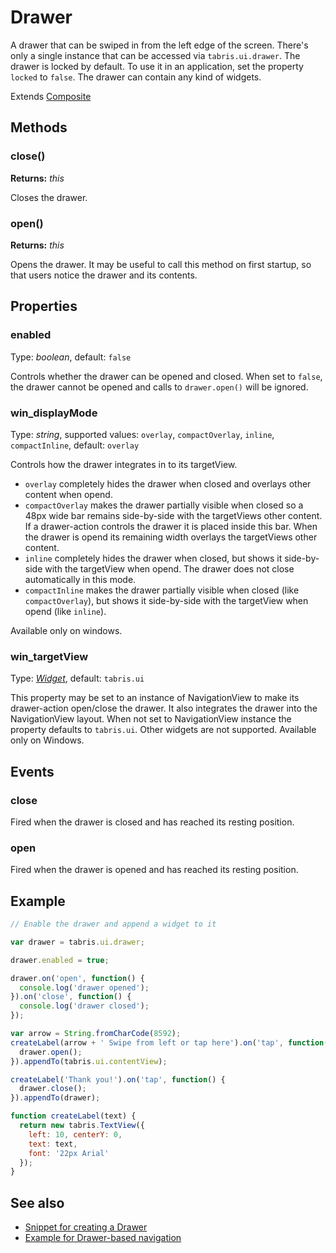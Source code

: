 ---
---
# Drawer

A drawer that can be swiped in from the left edge of the screen. There's only a single instance that can be accessed via `tabris.ui.drawer`. The drawer is locked by default. To use it in an application, set the property `locked` to `false`. The drawer can contain any kind of widgets.

Extends [Composite](Composite.md)

## Methods

### close()

**Returns:** *this*

Closes the drawer.

### open()

**Returns:** *this*

Opens the drawer. It may be useful to call this method on first startup, so that users notice the drawer and its contents.


## Properties

### enabled

Type: *boolean*, default: `false`

Controls whether the drawer can be opened and closed. When set to `false`, the drawer cannot be opened and calls to `drawer.open()` will be ignored.

### win_displayMode

Type: *string*, supported values: `overlay`, `compactOverlay`, `inline`, `compactInline`, default: `overlay`

Controls how the drawer integrates in to its targetView. 

- `overlay` completely hides the drawer when closed and overlays other content when opend.
- `compactOverlay` makes the drawer partially visible when closed so a 48px wide bar remains side-by-side with the targetViews other content. If a drawer-action controls the drawer it is placed inside this bar. When the drawer is opend its remaining width overlays the targetViews other content.
- `inline` completely hides the drawer when closed, but shows it side-by-side with the targetView when opend. The drawer does not close automatically in this mode.
- `compactInline` makes the drawer partially visible when closed (like `compactOverlay`), but shows it side-by-side with the targetView when opend (like `inline`).

Available only on windows.

### win_targetView

Type: *[Widget](Widget.md)*, default: ``tabris.ui``

This property may be set to an instance of NavigationView to make its drawer-action open/close the drawer. It also integrates the drawer into the NavigationView layout. When not set to NavigationView instance the property defaults to `tabris.ui`. Other widgets are not supported. Available only on Windows.


## Events

### close

Fired when the drawer is closed and has reached its resting position.


### open

Fired when the drawer is opened and has reached its resting position.



## Example

```js
// Enable the drawer and append a widget to it

var drawer = tabris.ui.drawer;

drawer.enabled = true;

drawer.on('open', function() {
  console.log('drawer opened');
}).on('close', function() {
  console.log('drawer closed');
});

var arrow = String.fromCharCode(8592);
createLabel(arrow + ' Swipe from left or tap here').on('tap', function() {
  drawer.open();
}).appendTo(tabris.ui.contentView);

createLabel('Thank you!').on('tap', function() {
  drawer.close();
}).appendTo(drawer);

function createLabel(text) {
  return new tabris.TextView({
    left: 10, centerY: 0,
    text: text,
    font: '22px Arial'
  });
}
```
## See also

- [Snippet for creating a Drawer](https://github.com/eclipsesource/tabris-js/tree/v2.0.0-beta2/snippets/drawer.js)
- [Example for Drawer-based navigation](https://github.com/eclipsesource/tabris-js/tree/v2.0.0-beta2/snippets/drawer-pages.js)
